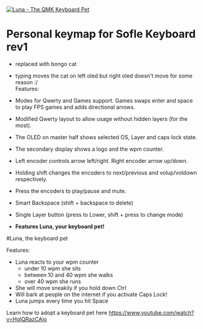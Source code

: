 [![Luna - The QMK Keyboard Pet](https://www.simonepellegrino.com/wp-content/uploads/2021/05/luna.jpg)](https://www.youtube.com/watch?v=HgIQRazCAjo)

# Personal keymap for Sofle Keyboard rev1

- replaced with bongo cat
- typing moves the cat on left oled but right oled doesn't move for some reason :/  
Features:

- Modes for Qwerty and Games support. Games swaps enter and space to play FPS games and adds directional arrows.
- Modified Qwerty layout to allow usage without hidden layers (for the most).
- The OLED on master half shows selected OS, Layer and caps lock state.
- The secondary display shows a logo and the wpm counter.
- Left encoder controls arrow left/right. Right encoder arrow up/down.
- Holding shift changes the encoders to next/previous and volup/voldown respectively.
- Press the encoders to play/pause and mute.
- Smart Backspace (shift + backspace to delete)
- Single Layer button (press to Lower, shift + press to change mode)
- **Features Luna, your keyboard pet!**

#Luna, the keyboard pet

Features:
- Luna reacts to your wpm counter
    - under 10 wpm she sits
    - between 10 and 40 wpm she walks
    - over 40 wpm she runs
- She will move sneakily if you hold down Ctrl
- Will bark at people on the internet if you activate Caps Lock!
- Luna jumps every time you hit Space


Learn how to adopt a keyboard pet here
https://www.youtube.com/watch?v=HgIQRazCAjo
